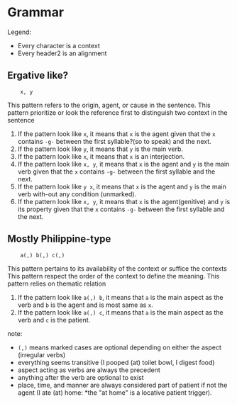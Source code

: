 # Grammar

Legend:
- Every character is a context
- Every header2 is an alignment

## Ergative like?

```
    x, y
```

This pattern refers to the origin, agent, or cause in the sentence.
This pattern prioritize or look the reference first to distinguish two context in the sentence

1. If the pattern look like `x`, it means that `x` is the agent given that the `x` contains `-g-` between the first syllable?(so to speak) and the next.
1. If the pattern look like `y`, it means that `y` is the main verb.
1. If the pattern look like `x`, it means that `x` is an interjection.
1. If the pattern look like `x, y`, it means that `x` is the agent and `y` is the main verb given that the `x` contains `-g-` between the first syllable and the next.
1. If the pattern look like `y x`, it means that `x` is the agent and `y` is the main verb with-out any condition (unmarked).
1. If the pattern look like `x, y`, it means that `x` is the agent(genitive) and `y` is its property given that the `x` contains `-g-` between the first syllable and the next.

## Mostly Philippine-type
```
    a(,) b(,) c(,)
```

This pattern pertains to its availability of the context or suffice the contexts
This pattern respect the order of the context to define the meaning.
This pattern relies on thematic relation

1. If the pattern look like `a(,) b`, it means that `a` is the main aspect as the verb and `b` is the agent and is most same as `x`.
1. If the pattern look like `a(,) c`, it means that `a` is the main aspect as the verb and `c` is the patient.

note:
- `(,)` means marked cases are optional depending on either the aspect (irregular verbs)
- everything seems transitive (I pooped (at) toilet bowl, I digest food)
- aspect acting as verbs are always the precedent
- anything after the verb are optional to exist
- place, time, and manner are always considered part of patient if not the agent (I ate (at) home: *the "at home" is a locative patient trigger).

